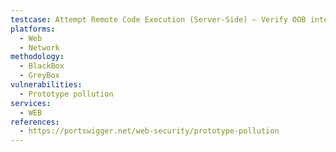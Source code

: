 ```yaml
---
testcase: Attempt Remote Code Execution (Server-Side) – Verify OOB interaction using values such as {"__proto__":{"shell":"vim","input":":!id\n"}}. Web (HTTP/HTTPS) service
platforms: 
  - Web
  - Network
methodology: 
  - BlackBox
  - GreyBox
vulnerabilities:
  - Prototype pollution
services:
  - WEB
references:
  - https://portswigger.net/web-security/prototype-pollution
---
```

